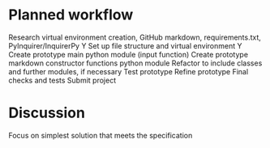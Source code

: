 # Planned workflow

Research virtual environment creation, GitHub markdown, requirements.txt, PyInquirer/InquirerPy Y
Set up file structure and virtual environment Y
Create prototype main python module (input function)
Create prototype markdown constructor functions python module
Refactor to include classes and further modules, if necessary
Test prototype
Refine prototype
Final checks and tests
Submit project

# Discussion

Focus on simplest solution that meets the specification

